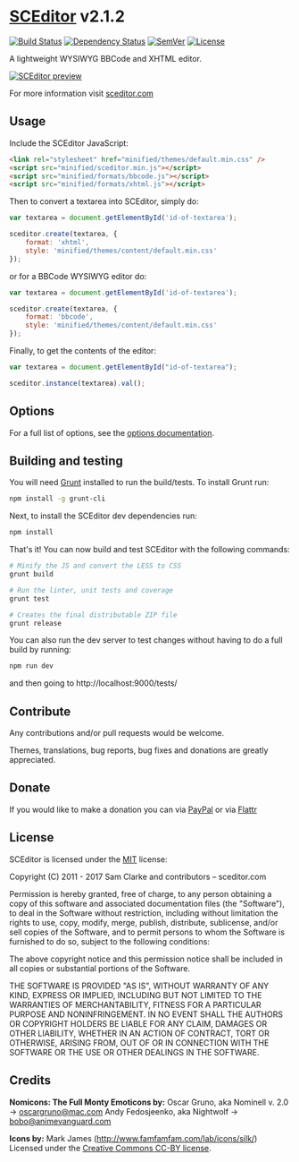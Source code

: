# [SCEditor](http://www.sceditor.com/) v2.1.2

[![Build Status](http://img.shields.io/travis/samclarke/SCEditor/master.svg?style=flat-square)](https://travis-ci.org/samclarke/SCEditor)
[![Dependency Status](http://img.shields.io/gemnasium/samclarke/SCEditor.svg?style=flat-square)](https://gemnasium.com/samclarke/SCEditor)
[![SemVer](http://img.shields.io/:semver-✓-brightgreen.svg?style=flat-square)](http://semver.org)
[![License](http://img.shields.io/npm/l/sceditor.svg?style=flat-square)](https://github.com/samclarke/SCEditor/blob/master/LICENSE.md)

A lightweight WYSIWYG BBCode and XHTML editor.

[![SCEditor preview](https://cdn.rawgit.com/samclarke/SCEditor/49c696b8/preview.svg)](https://www.sceditor.com/)

For more information visit [sceditor.com](http://www.sceditor.com/)


## Usage

Include the SCEditor JavaScript:

```html
<link rel="stylesheet" href="minified/themes/default.min.css" />
<script src="minified/sceditor.min.js"></script>
<script src="minified/formats/bbcode.js"></script>
<script src="minified/formats/xhtml.js"></script>
```

Then to convert a textarea into SCEditor, simply do:

```js
var textarea = document.getElementById('id-of-textarea');

sceditor.create(textarea, {
	format: 'xhtml',
	style: 'minified/themes/content/default.min.css'
});
```

or for a BBCode WYSIWYG editor do:

```js
var textarea = document.getElementById('id-of-textarea');

sceditor.create(textarea, {
	format: 'bbcode',
	style: 'minified/themes/content/default.min.css'
});
```

Finally, to get the contents of the editor:

```js
var textarea = document.getElementById("id-of-textarea");

sceditor.instance(textarea).val();
```


## Options

For a full list of options, see the [options documentation](http://www.sceditor.com/documentation/options/).



## Building and testing

You will need [Grunt](http://gruntjs.com/) installed to run the build/tests. To install Grunt run:

```bash
npm install -g grunt-cli
```

Next, to install the SCEditor dev dependencies run:

```bash
npm install
```

That's it! You can now build and test SCEditor with the following commands:

```bash
# Minify the JS and convert the LESS to CSS
grunt build

# Run the linter, unit tests and coverage
grunt test

# Creates the final distributable ZIP file
grunt release
```

You can also run the dev server to test changes without having to do a full
build by running:

```bash
npm run dev
```

and then going to http://localhost:9000/tests/


## Contribute

Any contributions and/or pull requests would be welcome.

Themes, translations, bug reports, bug fixes and donations are greatly appreciated.



## Donate

If you would like to make a donation you can via
[PayPal](https://www.paypal.com/cgi-bin/webscr?cmd=_s-xclick&hosted_button_id=AVJSF5NEETYYG)
or via [Flattr](http://flattr.com/thing/400345/SCEditor)



## License

SCEditor is licensed under the [MIT](/LICENSE.md) license:


Copyright (C) 2011 - 2017 Sam Clarke and contributors – sceditor.com

Permission is hereby granted, free of charge, to any person obtaining a copy of this software and associated documentation files (the "Software"), to deal in the Software without restriction, including without limitation the rights to use, copy, modify, merge, publish, distribute, sublicense, and/or sell copies of the Software, and to permit persons to whom the Software is furnished to do so, subject to the following conditions:

The above copyright notice and this permission notice shall be included in all copies or substantial portions of the Software.

THE SOFTWARE IS PROVIDED "AS IS", WITHOUT WARRANTY OF ANY KIND, EXPRESS OR IMPLIED, INCLUDING BUT NOT LIMITED TO THE WARRANTIES OF MERCHANTABILITY, FITNESS FOR A PARTICULAR PURPOSE AND NONINFRINGEMENT. IN NO EVENT SHALL THE AUTHORS OR COPYRIGHT HOLDERS BE LIABLE FOR ANY CLAIM, DAMAGES OR OTHER LIABILITY, WHETHER IN AN ACTION OF CONTRACT, TORT OR OTHERWISE, ARISING FROM, OUT OF OR IN CONNECTION WITH THE SOFTWARE OR THE USE OR OTHER DEALINGS IN THE SOFTWARE.



## Credits

**Nomicons: The Full Monty Emoticons by:**
Oscar Gruno, aka Nominell v. 2.0 -> oscargruno@mac.com
Andy Fedosjeenko, aka Nightwolf -> bobo@animevanguard.com

**Icons by:**
Mark James (http://www.famfamfam.com/lab/icons/silk/)
Licensed under the [Creative Commons CC-BY license](http://creativecommons.org/licenses/by/3.0/).
